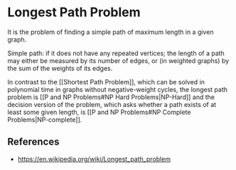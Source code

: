 # Longest Path Problem
It is the problem of finding a simple path of maximum length in a given graph. 

Simple path: if it does not have any repeated vertices; the length of a path may either be measured by its number of edges, or (in weighted graphs) by the sum of the weights of its edges. 

In contrast to the [[Shortest Path Problem]], which can be solved in polynomial time in graphs without negative-weight cycles, the longest path problem is [[P and NP Problems#NP Hard Problems|NP-Hard]] and the decision version of the problem, which asks whether a path exists of at least some given length, is [[P and NP Problems#NP Complete Problems|NP-complete]].


## References
- https://en.wikipedia.org/wiki/Longest_path_problem